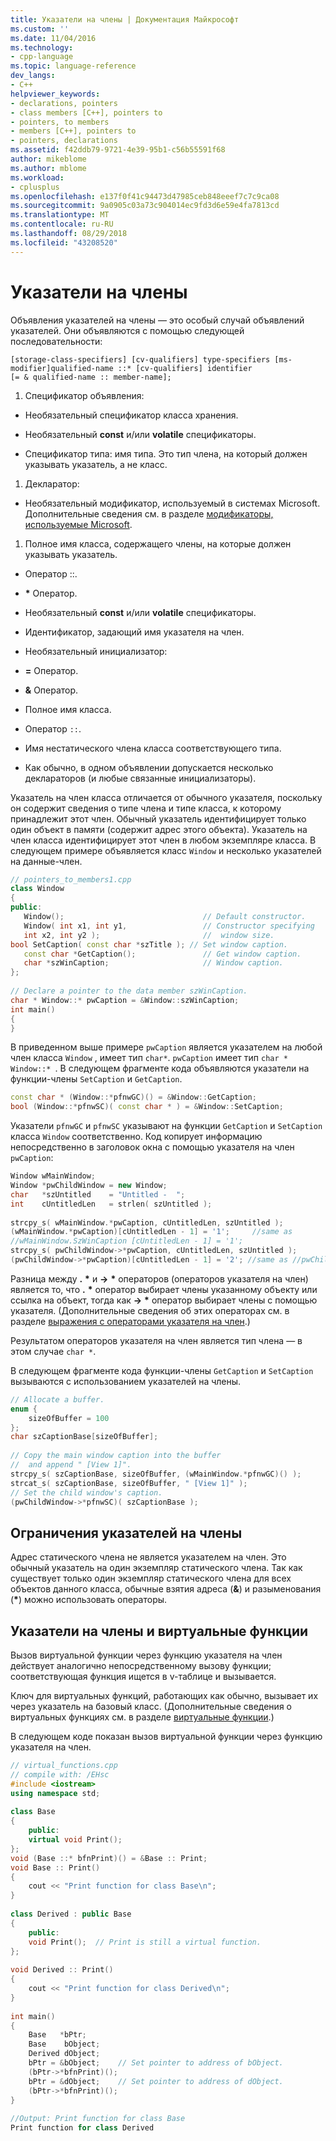 ```yaml
---
title: Указатели на члены | Документация Майкрософт
ms.custom: ''
ms.date: 11/04/2016
ms.technology:
- cpp-language
ms.topic: language-reference
dev_langs:
- C++
helpviewer_keywords:
- declarations, pointers
- class members [C++], pointers to
- pointers, to members
- members [C++], pointers to
- pointers, declarations
ms.assetid: f42ddb79-9721-4e39-95b1-c56b55591f68
author: mikeblome
ms.author: mblome
ms.workload:
- cplusplus
ms.openlocfilehash: e137f0f41c94473d47985ceb848eeef7c7c9ca08
ms.sourcegitcommit: 9a0905c03a73c904014ec9fd3d6e59e4fa7813cd
ms.translationtype: MT
ms.contentlocale: ru-RU
ms.lasthandoff: 08/29/2018
ms.locfileid: "43208520"
---
```

# <a name="pointers-to-members"></a>Указатели на члены
Объявления указателей на члены — это особый случай объявлений указателей.  Они объявляются с помощью следующей последовательности:  
  
```  
[storage-class-specifiers] [cv-qualifiers] type-specifiers [ms-modifier]qualified-name ::* [cv-qualifiers] identifier  
[= & qualified-name :: member-name];  
```  
  
1. Спецификатор объявления:  
  - Необязательный спецификатор класса хранения.  
  
  - Необязательный **const** и/или **volatile** спецификаторы.  
  
  - Спецификатор типа: имя типа.  Это тип члена, на который должен указывать указатель, а не класс.  
  
1. Декларатор:  

  - Необязательный модификатор, используемый в системах Microsoft. Дополнительные сведения см. в разделе [модификаторы, используемые Microsoft](../cpp/microsoft-specific-modifiers.md).  
1. Полное имя класса, содержащего члены, на которые должен указывать указатель.  
  - Оператор ::.  
  - <strong>\*</strong> Оператор.  
  - Необязательный **const** и/или **volatile** спецификаторы.  
  - Идентификатор, задающий имя указателя на член.  
  
  - Необязательный инициализатор:  
  - **=** Оператор.  
  - **&** Оператор.  
  - Полное имя класса.  
  - Оператор `::`.  
  - Имя нестатического члена класса соответствующего типа.  
  -  Как обычно, в одном объявлении допускается несколько деклараторов (и любые связанные инициализаторы).  
  
 Указатель на член класса отличается от обычного указателя, поскольку он содержит сведения о типе члена и типе класса, к которому принадлежит этот член. Обычный указатель идентифицирует только один объект в памяти (содержит адрес этого объекта). Указатель на член класса идентифицирует этот член в любом экземпляре класса. В следующем примере объявляется класс `Window` и несколько указателей на данные-член.  
  
```cpp 
// pointers_to_members1.cpp  
class Window  
{  
public:  
   Window();                               // Default constructor.  
   Window( int x1, int y1,                 // Constructor specifying  
   int x2, int y2 );                       //  window size.  
bool SetCaption( const char *szTitle ); // Set window caption.  
   const char *GetCaption();               // Get window caption.  
   char *szWinCaption;                     // Window caption.  
};  
  
// Declare a pointer to the data member szWinCaption.  
char * Window::* pwCaption = &Window::szWinCaption;  
int main()  
{  
}  
```  
  
 В приведенном выше примере `pwCaption` является указателем на любой член класса `Window` , имеет тип `char*`. `pwCaption` имеет тип `char * Window::* `. В следующем фрагменте кода объявляются указатели на функции-члены `SetCaption` и `GetCaption`.  
  
```cpp 
const char * (Window::*pfnwGC)() = &Window::GetCaption;  
bool (Window::*pfnwSC)( const char * ) = &Window::SetCaption;  
```  
  
 Указатели `pfnwGC` и `pfnwSC` указывают на функции `GetCaption` и `SetCaption` класса `Window` соответственно. Код копирует информацию непосредственно в заголовок окна с помощью указателя на член `pwCaption`:  
  
```cpp 
Window wMainWindow;  
Window *pwChildWindow = new Window;  
char   *szUntitled    = "Untitled -  ";  
int    cUntitledLen   = strlen( szUntitled );  
  
strcpy_s( wMainWindow.*pwCaption, cUntitledLen, szUntitled );  
(wMainWindow.*pwCaption)[cUntitledLen - 1] = '1';     //same as  
//wMainWindow.SzWinCaption [cUntitledLen - 1] = '1';  
strcpy_s( pwChildWindow->*pwCaption, cUntitledLen, szUntitled );   
(pwChildWindow->*pwCaption)[cUntitledLen - 1] = '2'; //same as //pwChildWindow->szWinCaption[cUntitledLen - 1] = '2';  
```  
  
 Разница между **.** <strong>\*</strong> и **->** <strong>\*</strong> операторов (операторов указателя на член) является то, что **.** <strong>\*</strong> оператор выбирает члены указанному объекту или ссылка на объект, тогда как **->** <strong>\*</strong> оператор выбирает члены с помощью указателя. (Дополнительные сведения об этих операторах см. в разделе [выражения с операторами указателя на член](../cpp/pointer-to-member-operators-dot-star-and-star.md).)  
  
 Результатом операторов указателя на член является тип члена — в этом случае `char *`.  
  
 В следующем фрагменте кода функции-члены `GetCaption` и `SetCaption` вызываются с использованием указателей на члены.  
  
```cpp 
// Allocate a buffer.  
enum {  
    sizeOfBuffer = 100  
};  
char szCaptionBase[sizeOfBuffer];  
  
// Copy the main window caption into the buffer  
//  and append " [View 1]".  
strcpy_s( szCaptionBase, sizeOfBuffer, (wMainWindow.*pfnwGC)() );  
strcat_s( szCaptionBase, sizeOfBuffer, " [View 1]" );  
// Set the child window's caption.  
(pwChildWindow->*pfnwSC)( szCaptionBase );  
```  
  
## <a name="restrictions-on-pointers-to-members"></a>Ограничения указателей на члены  
 Адрес статического члена не является указателем на член. Это обычный указатель на один экземпляр статического члена. Так как существует только один экземпляр статического члена для всех объектов данного класса, обычные взятия адреса (**&**) и разыменования (<strong>\*</strong>) можно использовать операторы.  
  
## <a name="pointers-to-members-and-virtual-functions"></a>Указатели на члены и виртуальные функции  
 Вызов виртуальной функции через функцию указателя на член действует аналогично непосредственному вызову функции; соответствующая функция ищется в v-таблице и вызывается.  
  
 Ключ для виртуальных функций, работающих как обычно, вызывает их через указатель на базовый класс. (Дополнительные сведения о виртуальных функциях см. в разделе [виртуальные функции](../cpp/virtual-functions.md).)  
  
 В следующем коде показан вызов виртуальной функции через функцию указателя на член.  
  
```cpp 
// virtual_functions.cpp  
// compile with: /EHsc  
#include <iostream>  
using namespace std;  
  
class Base  
{  
    public:  
    virtual void Print();  
};  
void (Base ::* bfnPrint)() = &Base :: Print;  
void Base :: Print()  
{  
    cout << "Print function for class Base\n";  
}  
  
class Derived : public Base  
{  
    public:  
    void Print();  // Print is still a virtual function.  
};  
  
void Derived :: Print()  
{  
    cout << "Print function for class Derived\n";  
}  
  
int main()  
{  
    Base   *bPtr;  
    Base    bObject;  
    Derived dObject;  
    bPtr = &bObject;    // Set pointer to address of bObject.  
    (bPtr->*bfnPrint)();  
    bPtr = &dObject;    // Set pointer to address of dObject.  
    (bPtr->*bfnPrint)();  
}  
  
//Output: Print function for class Base  
Print function for class Derived  
```  
